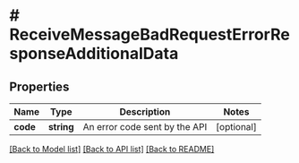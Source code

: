 # # ReceiveMessageBadRequestErrorResponseAdditionalData

## Properties

Name | Type | Description | Notes
------------ | ------------- | ------------- | -------------
**code** | **string** | An error code sent by the API | [optional]

[[Back to Model list]](../README.md#documentation-for-models) [[Back to API list]](../README.md#documentation-for-api-endpoints) [[Back to README]](../README.md)
